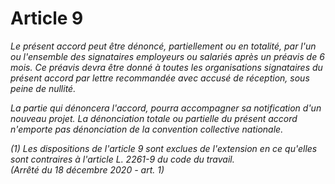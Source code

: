# Article 9

*Le présent accord peut être dénoncé, partiellement ou en totalité, par l'un ou l'ensemble des signataires employeurs ou salariés après un préavis de 6 mois. Ce préavis devra être donné à toutes les organisations signataires du présent accord par lettre recommandée avec accusé de réception, sous peine de nullité.*

*La partie qui dénoncera l'accord, pourra accompagner sa notification d'un nouveau projet. La dénonciation totale ou partielle du présent accord n'emporte pas dénonciation de la convention collective nationale.*

 *(1) Les dispositions de l'article 9 sont exclues de l'extension en ce qu'elles sont contraires à l'article L. 2261-9 du code du travail.  
 (Arrêté du 18 décembre 2020 - art. 1)*

